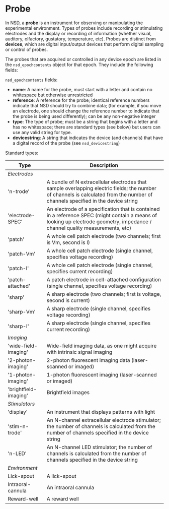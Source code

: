 # Probe

In NSD, a **probe** is an instrument for observing or manipulating the experimental environment. Types of probes include recording or stimulating electrodes and the display or recording of information (whether visual, auditory, olfactory, gustatory, temperature, etc). Probes are distinct from **devices**, which are digital input/output devices that perform digital sampling or control of probes.

The probes that are acquired or controlled in any device epoch are listed in the `nsd_epochcontents` object for that epoch. They include the following fields:

`nsd_epochcontents` fields:

   * **name**: A name for the probe, must start with a letter and contain no whitespace but otherwise unrestricted
   * **reference**: A reference for the probe; identical reference numbers indicate that NSD should try to combine data; (for example, if you move an electrode, one should change the reference number to indicate that the probe is being used differently); can be any non-negative integer
   * **type**: The type of probe; must be a string that begins with a letter and has no whitespace; there are standard types (see below) but users can use any valid string for type.
   * **devicestring**: A string that indicates the device (and channels) that have a digital record of the probe (see `nsd_devicestring`)

Standard types:

|**Type**              | **Description** |
|----------------------|-----------------|
|_Electrodes_          |                 |
|'n-trode'             |A bundle of N extracellular electrodes that sample overlapping electric fields; the number of channels is calculated from the number of channels specified in the device string |
|'electrode-SPEC'      |An electrode of a specification that is contained in a reference SPEC (might contain a means of looking up electrode geometry, impedance / channel quality measurements, etc) |
|'patch'               |A whole cell patch electrode (two channels; first is Vm, second is I) |
|'patch-Vm'            |A whole cell patch electrode (single channel, specifies voltage recording) |
|'patch-I'             |A whole cell patch electrode (single channel, specifies current recording) |
|'patch-attached'      |A patch electrode in cell-attached configuration (single channel, specifies voltage recording) |
|'sharp'               |A sharp electrode (two channels; first is voltage, second is current) |
|'sharp-Vm'            |A sharp electrode (single channel, specifies voltage recording) |
|'sharp-I'             |A sharp electrode (single channel, specifies current recording) |
|_Imaging_             |                 |
|'wide-field-imaging'  |Wide-field imaging data, as one might acquire with intrinsic signal imaging |
|'2-photon-imaging'    |2-photon fluorescent imaging data (laser-scanned or imaged) |
|'1-photon-imaging'    |1-photon fluorescent imaging (laser-scanned or imaged) |
|'brightfield-imaging' |Brightfield images |
|_Stimulators_         |                |
|'display'             |An instrument that displays patterns with light |
|'stim-n-trode'        |An N-channel extracellular electrode stimulator; the number of channels is calculated from the number of channels specified in the device string |
|'n-LED'               |An N-channel LED stimulator; the number of channels is calculated from the number of channels specified in the device string |
|_Environment_         |                |
|Lick-spout            |A lick-spout    |
|Intraoral-cannula     |An intraoral cannula|
|Reward-well           |A reward well



